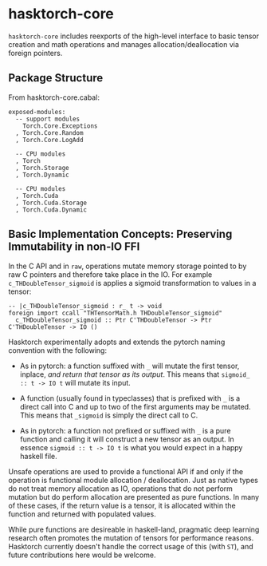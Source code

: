 # hasktorch-core

`hasktorch-core` includes reexports of the high-level interface to basic tensor creation and
math operations and manages allocation/deallocation via foreign pointers.

## Package Structure

From hasktorch-core.cabal:

    exposed-modules:
      -- support modules
        Torch.Core.Exceptions
      , Torch.Core.Random
      , Torch.Core.LogAdd

      -- CPU modules
      , Torch
      , Torch.Storage
      , Torch.Dynamic

      -- CPU modules
      , Torch.Cuda
      , Torch.Cuda.Storage
      , Torch.Cuda.Dynamic


<!--
## Basic Implementation Concepts: Foreign Pointer Abstractions

Raw tensors used in `raw/` are used as `Ptr a` where the type of the target of
the pointer `a` corresponds to the Haskell representation of C TH Structures.
For example `Ptr CTHDoubleTensor` is a pointer to `CTHDoubleTensor`, the Double
instantiation of the `THTensor` struct.

The `core` modules provide a higher level representations that hides the raw C
pointer and structs. Currently there are both static and dynamically typed
interfaces, where statically typed tensors represent tensor dimensions at the
type level (example from `Double.hs`):

```
newtype TensorDoubleStatic (d :: [Nat]) = TDS {
  tdsTensor :: ForeignPtr CTHDoubleTensor
  } deriving (Show)

type TDS = TensorDoubleStatic
```

while dynamically typed tensors represent dimensions at the value level (from
`Types.hs`):

```
data TensorDouble = TensorDouble {
  tdTensor :: !(ForeignPtr CTHDoubleTensor),
  tdDim :: !(TensorDim Word)
  } deriving (Eq, Show)
```

Both implementations are a work-in-progress, however the statically typed
implementation is recommended as a default.

In order to preserve pure functional semantics, accessors such as `tdsTensor`
and `tdTensor` are only intended to be used by the API implementation and not by
end users at the application level.

When constructing these tensor types, the internal tensor is initialized with a
pointer to the TH library's deallocator function `TH[Type]Tensor_free` as the
finalizer used by `newForeignPtr`. The `raw/` modules provide C pointers
functions to functions as via functions having a `p_` prefix. So for example
`p_THDoubleTensor_free` is used as the finalizer for Double tensors.

-->

## Basic Implementation Concepts: Preserving Immutability in non-IO FFI

In the C API and in `raw`, operations mutate memory storage pointed to by raw C
pointers and therefore take place in the IO. For example
`c_THDoubleTensor_sigmoid` is applies a sigmoid transformation to values in a
tensor:

```
-- |c_THDoubleTensor_sigmoid : r_ t -> void
foreign import ccall "THTensorMath.h THDoubleTensor_sigmoid"
  c_THDoubleTensor_sigmoid :: Ptr C'THDoubleTensor -> Ptr C'THDoubleTensor -> IO ()

```

Hasktorch experimentally adopts and extends the pytorch naming convention with the
following:
- As in pytorch: a function suffixed with `_` will mutate the first tensor, inplace,
  _and return that tensor as its output_. This means that `sigmoid_ :: t -> IO t` will
  mutate its input.

- A function (usually found in typeclasses) that is prefixed with `_` is a direct
  call into C and up to two of the first arguments may be mutated. This means that
  `_sigmoid` is simply the direct call to C.

- As in pytorch: a function not prefixed or suffixed with `_` is a pure function and
  calling it will construct a new tensor as an output. In essence `sigmoid :: t -> IO t`
  is what you would expect in a happy haskell file.

Unsafe operations are used to provide a functional API if and only if the
operation is functional module allocation / deallocation. Just as native types
do not treat memory allocation as IO, operations that do not perform
mutation but do perform allocation are presented as pure functions. In many of
these cases, if the return value is a tensor, it is allocated within the
function and returned with populated values.

While pure functions are desireable in haskell-land, pragmatic deep learning research
often promotes the mutation of tensors for performance reasons. Hasktorch currently
doesn't handle the correct usage of this (with `ST`), and future contributions here would
be welcome.
